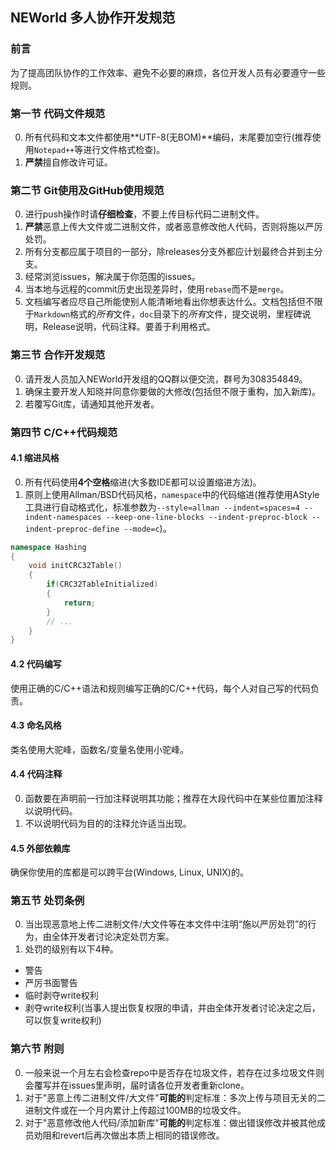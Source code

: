 ## NEWorld 多人协作开发规范

### 前言

为了提高团队协作的工作效率、避免不必要的麻烦，各位开发人员有必要遵守一些规则。

### 第一节 代码文件规范

0. 所有代码和文本文件都使用**UTF-8(无BOM)**编码，末尾要加空行(推荐使用`Notepad++`等进行文件格式检查)。
0. **严禁**擅自修改许可证。

### 第二节 Git使用及GitHub使用规范

0. 进行push操作时请**仔细检查**，不要上传目标代码二进制文件。
0. **严禁**恶意上传大文件或二进制文件，或者恶意修改他人代码，否则将施以严厉处罚。
0. 所有分支都应属于项目的一部分，除releases分支外都应计划最终合并到主分支。
0. 经常浏览issues，解决属于你范围的issues。
0. 当本地与远程的commit历史出现差异时，使用`rebase`而不是`merge`。
0. 文档编写者应尽自己所能使别人能清晰地看出你想表达什么。文档包括但不限于`Markdown`格式的*所有*文件，`doc`目录下的*所有*文件，提交说明，里程碑说明，Release说明，代码注释。要善于利用格式。

### 第三节 合作开发规范

0. 请开发人员加入NEWorld开发组的QQ群以便交流，群号为308354849。
0. 确保主要开发人知晓并同意你要做的大修改(包括但不限于重构，加入新库)。
0. 若覆写Git库，请通知其他开发者。

### 第四节 C/C++代码规范

#### 4.1 缩进风格

0. 所有代码使用**4个空格**缩进(大多数IDE都可以设置缩进方法)。
0. 原则上使用Allman/BSD代码风格，`namespace`中的代码缩进(推荐使用AStyle工具进行自动格式化，标准参数为`--style=allman --indent=spaces=4 --indent-namespaces --keep-one-line-blocks --indent-preproc-block --indent-preproc-define --mode=c`)。

```C++
namespace Hashing
{
    void initCRC32Table()
    {
        if(CRC32TableInitialized)
        {
            return;
        }
        // ...
    }
}
```

#### 4.2 代码编写

使用正确的C/C++语法和规则编写正确的C/C++代码，每个人对自己写的代码负责。

#### 4.3 命名风格

类名使用大驼峰，函数名/变量名使用小驼峰。

#### 4.4 代码注释

0. 函数要在声明前一行加注释说明其功能；推荐在大段代码中在某些位置加注释以说明代码。
0. 不以说明代码为目的的注释允许适当出现。

#### 4.5 外部依赖库

确保你使用的库都是可以跨平台(Windows, Linux, UNIX)的。

### 第五节 处罚条例

0. 当出现恶意地上传二进制文件/大文件等在本文件中注明“施以严厉处罚”的行为，由全体开发者讨论决定处罚方案。
0. 处罚的级别有以下4种。

- 警告
- 严厉书面警告
- 临时剥夺write权利
- 剥夺write权利(当事人提出恢复权限的申请，并由全体开发者讨论决定之后，可以恢复write权利)

### 第六节 附则

0. 一般来说一个月左右会检查repo中是否存在垃圾文件，若存在过多垃圾文件则会覆写并在issues里声明，届时请各位开发者重新clone。
0. 对于"恶意上传二进制文件/大文件"**可能的**判定标准：多次上传与项目无关的二进制文件或在一个月内累计上传超过100MB的垃圾文件。
0. 对于"恶意修改他人代码/添加新库"**可能的**判定标准：做出错误修改并被其他成员劝阻和revert后再次做出本质上相同的错误修改。
